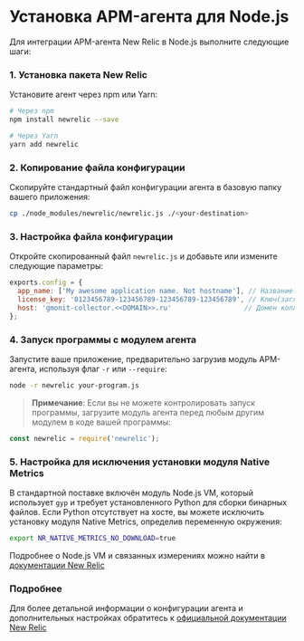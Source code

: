 # Установка APM-агента для Node.js

Для интеграции APM-агента New Relic в Node.js выполните следующие шаги:


### 1. Установка пакета New Relic

Установите агент через npm или Yarn:

```bash
# Через npm
npm install newrelic --save

# Через Yarn
yarn add newrelic
```

### 2. Копирование файла конфигурации

Скопируйте стандартный файл конфигурации агента в базовую папку вашего приложения:

```bash
cp ./node_modules/newrelic/newrelic.js ./<your-destination>
```

### 3. Настройка файла конфигурации

Откройте скопированный файл `newrelic.js` и добавьте или измените следующие параметры:

```javascript
exports.config = {
  app_name: ['My awesome application name. Not hostname'], // Название приложения
  license_key: '0123456789-123456789-123456789-123456789', // Ключ(заглушка, не меняем)
  host: 'gmonit-collector.<<DOMAIN>>.ru'                  // Домен коллектора
};
```


### 4. Запуск программы с модулем агента

Запустите ваше приложение, предварительно загрузив модуль APM-агента, используя флаг `-r` или `--require`:

```bash
node -r newrelic your-program.js
```

> **Примечание**: Если вы не можете контролировать запуск программы, загрузите модуль агента перед любым другим модулем в коде вашей программы:

```javascript
const newrelic = require('newrelic');
```

### 5. Настройка для исключения установки модуля Native Metrics

В стандартной поставке включён модуль Node.js VM, который использует `gyp` и требует установленного Python для сборки бинарных файлов. Если Python отсутствует на хосте, вы можете исключить установку модуля Native Metrics, определив переменную окружения:

```bash
export NR_NATIVE_METRICS_NO_DOWNLOAD=true
```

Подробнее о Node.js VM и связанных измерениях можно найти в [документации New Relic](https://docs.newrelic.com/docs/apm/agents/nodejs-agent/extend-your-instrumentation/nodejs-vm-measurements/)


### Подробнее

Для более детальной информации о конфигурации агента и дополнительных настройках обратитесь к [официальной документации New Relic](https://docs.newrelic.com/docs/apm/agents/nodejs-agent/installation-configuration/install-nodejs-agent/)